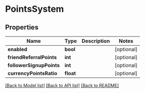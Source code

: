 # PointsSystem

## Properties
Name | Type | Description | Notes
------------ | ------------- | ------------- | -------------
**enabled** | **bool** |  | [optional] 
**friendReferralPoints** | **int** |  | [optional] 
**followerSignupPoints** | **int** |  | [optional] 
**currencyPointsRatio** | **float** |  | [optional] 

[[Back to Model list]](../../README.md#documentation-for-models) [[Back to API list]](../../README.md#documentation-for-api-endpoints) [[Back to README]](../../README.md)


